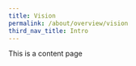```yaml
---
title: Vision
permalink: /about/overview/vision
third_nav_title: Intro
---
```

This is a content page